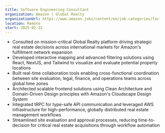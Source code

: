```yaml
---
title: Software Engineering Consultant
organization: Amazon | Global Realty
organizationUrl: https://www.amazon.jobs/content/en/job-categories/facilities-maintenance-real-estate
location: Remote
start: 2025-02-22
---
```


- Consulted on mission-critical Global Realty platform driving strategic real estate decisions across international markets for Amazon's fulfillment network expansion
- Developed interactive mapping and advanced filtering solutions using React, NextJS, and Tailwind to visualize and evaluate potential property locations
- Built real-time collaboration tools enabling cross-functional coordination between site evaluation, legal, finance, and operations teams across global time zones
- Architected scalable frontend solutions using Clean Architecture and Domain-Driven Design principles with Amazon's Cloudscape Design System
- Integrated tRPC for type-safe API communication and leveraged AWS infrastructure for high-performance, globally distributed real estate management workflows
- Streamlined site evaluation and approval processes, reducing time-to-decision for critical real estate acquisitions through workflow automation
